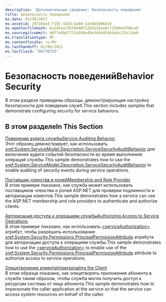 ```yaml
---
description: 'Дополнительные сведения: безопасность поведения'
title: Безопасность поведений
ms.date: 03/30/2017
ms.assetid: 19710ae3-f197-4d28-ba9d-52e465006819
ms.openlocfilehash: ba245a2c9558d40f22b9126ee0cf1560ed700ce8
ms.sourcegitcommit: ddf7edb67715a5b9a45e3dd44536dabc153c1de0
ms.translationtype: MT
ms.contentlocale: ru-RU
ms.lasthandoff: 02/06/2021
ms.locfileid: "99778715"
---
```

# <a name="behavior-security"></a><span data-ttu-id="8cf98-103">Безопасность поведений</span><span class="sxs-lookup"><span data-stu-id="8cf98-103">Behavior Security</span></span>

<span data-ttu-id="8cf98-104">В этом разделе приведены образцы, демонстрирующие настройку безопасности для поведения служб.</span><span class="sxs-lookup"><span data-stu-id="8cf98-104">This section includes samples that demonstrate configuring security for service behaviors.</span></span>  
  
## <a name="in-this-section"></a><span data-ttu-id="8cf98-105">В этом разделе</span><span class="sxs-lookup"><span data-stu-id="8cf98-105">In This Section</span></span>  

 [<span data-ttu-id="8cf98-106">Поведение аудита службы</span><span class="sxs-lookup"><span data-stu-id="8cf98-106">Service Auditing Behavior</span></span>](service-auditing-behavior.md)  
 <span data-ttu-id="8cf98-107">Этот образец демонстрирует, как использовать <xref:System.ServiceModel.Description.ServiceSecurityAuditBehavior> для включения аудита событий безопасности во время выполнения операций службы.</span><span class="sxs-lookup"><span data-stu-id="8cf98-107">This sample demonstrates how to use the <xref:System.ServiceModel.Description.ServiceSecurityAuditBehavior> to enable auditing of security events during service operations.</span></span>  
  
 [<span data-ttu-id="8cf98-108">Поставщик членства и ролей</span><span class="sxs-lookup"><span data-stu-id="8cf98-108">Membership and Role Provider</span></span>](membership-and-role-provider.md)  
 <span data-ttu-id="8cf98-109">В этом примере показано, как служба может использовать поставщиков членства и ролей ASP.NET для проверки подлинности и авторизации клиентов.</span><span class="sxs-lookup"><span data-stu-id="8cf98-109">This sample demonstrates how a service can use the ASP.NET membership and role providers to authenticate and authorize clients.</span></span>  
  
 [<span data-ttu-id="8cf98-110">Авторизация доступа к операциям службы</span><span class="sxs-lookup"><span data-stu-id="8cf98-110">Authorizing Access to Service Operations</span></span>](authorizing-access-to-service-operations.md)  
 <span data-ttu-id="8cf98-111">В этом примере показано, как использовать [\<serviceAuthorization>](../../configure-apps/file-schema/wcf/serviceauthorization-element.md) атрибут, чтобы разрешить использование <xref:System.Security.Permissions.PrincipalPermissionAttribute> атрибута для авторизации доступа к операциям службы.</span><span class="sxs-lookup"><span data-stu-id="8cf98-111">This sample demonstrates how to use the [\<serviceAuthorization>](../../configure-apps/file-schema/wcf/serviceauthorization-element.md) to enable use of the <xref:System.Security.Permissions.PrincipalPermissionAttribute> attribute to authorize access to service operations.</span></span>  
  
 [<span data-ttu-id="8cf98-112">Олицетворение клиента</span><span class="sxs-lookup"><span data-stu-id="8cf98-112">Impersonating the Client</span></span>](impersonating-the-client.md)  
 <span data-ttu-id="8cf98-113">В этом образце показано, как олицетворять приложение абонента в службе таким образом, чтобы служба могла получить доступ к ресурсам системы от лица абонента.</span><span class="sxs-lookup"><span data-stu-id="8cf98-113">This sample demonstrates how to impersonate the caller application at the service so that the service can access system resources on behalf of the caller.</span></span>
